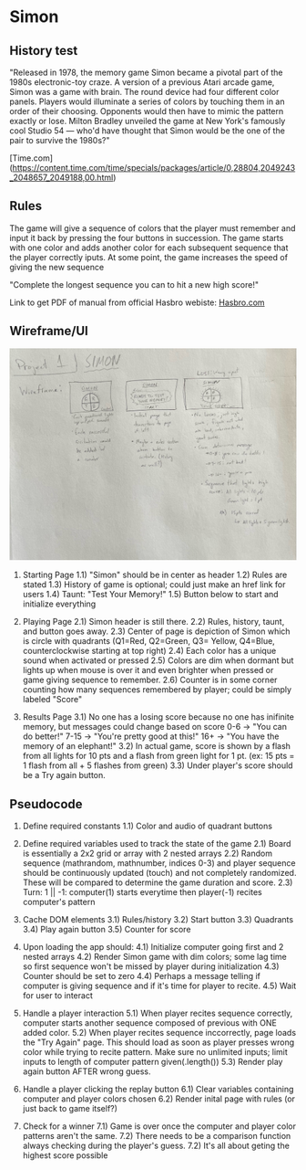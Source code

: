 # Simon

## History test
"Released in 1978, the memory game Simon became a pivotal part of the 1980s electronic-toy craze. A version of a previous Atari arcade game, Simon was a game with brain. The round device had four different color panels. Players would illuminate a series of colors by touching them in an order of their choosing. Opponents would then have to mimic the pattern exactly or lose. Milton Bradley unveiled the game at New York's famously cool Studio 54 — who'd have thought that Simon would be the one of the pair to survive the 1980s?"

[Time.com] (https://content.time.com/time/specials/packages/article/0,28804,2049243_2048657_2049188,00.html) 


## Rules
The game will give a sequence of colors that the player must remember and input it back by pressing the four buttons in succession. The game starts with one color and adds another color for each subsequent sequence that the player correctly iputs. At some point, the game increases the speed of giving the new sequence

"Complete the longest sequence you can to hit a new high score!"

Link to get PDF of manual from official Hasbro webiste:
[Hasbro.com](https://instructions.hasbro.com/en-us/instruction/simon-game)


## Wireframe/UI

![Simon Wireframe](/Assets/simon-wireframe.jpeg)

1) Starting Page
    1.1) "Simon" should be in center as header
    1.2) Rules are stated
    1.3) History of game is optional; could just make an href link for users
    1.4) Taunt: "Test Your Memory!"
    1.5) Button below to start and initialize everything

2) Playing Page
    2.1) Simon header is still there.
    2.2) Rules, history, taunt, and button goes away.
    2.3) Center of page is depiction of Simon which is circle with quadrants (Q1=Red, Q2=Green, Q3= Yellow, Q4=Blue, counterclockwise starting at top right)
    2.4) Each color has a unique sound when activated or pressed
    2.5) Colors are dim when dormant but lights up when mouse is over it and even brighter when pressed or game giving sequence to remember.
    2.6) Counter is in some corner counting how many sequences remembered by player; could be simply labeled "Score"

3) Results Page
    3.1) No one has a losing score because no one has inifinite memory, but messages could change based on score 
        0-6 -> "You can do better!"
        7-15 -> "You're pretty good at this!"
        16+ -> "You have the memory of an elephant!"
    3.2) In actual game, score is shown by a flash from all lights for 10 pts and a flash from green light for 1 pt. (ex: 15 pts = 1 flash from all + 5 flashes from green)
    3.3) Under player's score should be a Try again button.


## Pseudocode
1) Define required constants
    1.1) Color and audio of quadrant buttons

2) Define required variables used to track the state of the game
    2.1) Board is essentially a 2x2 grid or array with 2 nested arrays
    2.2) Random sequence (mathrandom, mathnumber, indices 0-3) and player sequence should be continuously updated (touch) and not completely randomized. These will be compared to determine the game duration and score.
    2.3) Turn: 1 || -1: computer(1) starts everytime then player(-1) recites computer's pattern

3) Cache DOM elements
    3.1) Rules/history
    3.2) Start button
    3.3) Quadrants 
    3.4) Play again button
    3.5) Counter for score 

4) Upon loading the app should:
    4.1) Initialize computer going first and 2 nested arrays
    4.2) Render Simon game with dim colors; some lag time so first sequence won't be missed by player during initialization
    4.3) Counter should be set to zero
    4.4) Perhaps a message telling if computer is giving sequence and if it's time for player to recite.
    4.5) Wait for user to interact


5) Handle a player interaction
    5.1) When player recites sequence correctly, computer starts another sequence composed of previous with ONE added color.
    5.2) When player recites sequence inccorrectly, page loads the "Try Again" page. This should load as soon as player presses wrong color while trying to recite pattern. Make sure no unlimited inputs; limit inputs to length of computer pattern given(.length())
    5.3) Render play again button AFTER wrong guess.

6) Handle a player clicking the replay button
    6.1) Clear variables containing computer and player colors chosen
    6.2) Render inital page with rules (or just back to game itself?)

7) Check for a winner
    7.1) Game is over once the computer and player color patterns aren't the same. 
    7.2) There needs to be a comparison function always checking during the player's guess.
    7.2) It's all about geting the highest score possible
